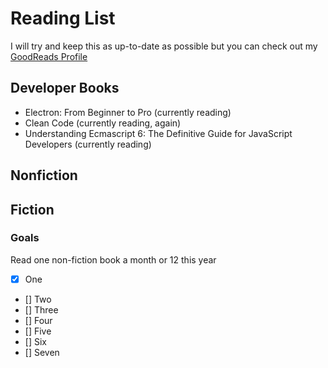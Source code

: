 # Reading List
I will try and keep this as up-to-date as possible but you can check out my [GoodReads Profile](https://www.goodreads.com/user/show/76416288-shane-connor)

## Developer Books
* Electron: From Beginner to Pro (currently reading)
* Clean Code (currently reading, again)
* Understanding Ecmascript 6: The Definitive Guide for JavaScript Developers (currently reading)

## Nonfiction

## Fiction


### Goals
Read one non-fiction book a month or 12 this year
* [X] One
* [] Two
* [] Three
* [] Four
* [] Five
* [] Six
* [] Seven
